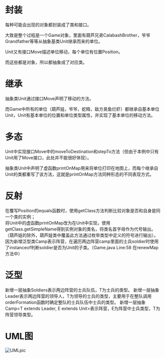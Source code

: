 封装
================
每种可能会出现的对象都封装成了类和接口。

大致是整个过程是一个Game对象，里面有葫芦兄弟CalabashBrother，爷爷Grandfather等等从抽象基类Unit继承而来的单位。

Unit又有接口Move描述单位移动，每个单位有位置Position。

而这些都是对象，所以都抽象成了对应类。

继承
================
抽象类Unit通过接口Move声明了移动的方法。

而Game中所有的单位（葫芦娃，爷爷，蛇精，敌方臭鱼烂虾）都继承自基本单位Unit，Unit有基本单位的位置和单位类型属性，并实现了基本单位的移动方法。

多态
================
Unit中实现接口Move中的moveToDestination和stepTo方法（但由于本例中只有Unit用了Move接口，此处并不能很好体现）。

抽象类Unit中声明了虚函数printOnMap用来将单位打印在地图上，而每个继承自Unit的类都重写了该方法，这就是printOnMap方法同种形态的不同表现方式。

反射
================
在覆写Position的equals函数时，使用getClass方法判断比较对象是否和自身是同一个类的实例；  
将Unit中的虚函数printOnMap改为在Unit中实现，使用getClass.getSimpleName得到实例对象的类名，将类名首字母作为代号输出。（葫芦娃的除外，葫芦娃类中覆盖此方法通过枚举类型中定义的符号进行输出）。  
因为新增泛型类Camp表示阵营，在遍历两边阵营camp里面的士兵soldier时使用了instanceof判断soldier是否为Unit的子类。（Game.java Line:58 在renewMap方法中）

泛型
================
新增一层抽象Soldiers<T extend Unit>表示两边阵营的士兵队伍，T为士兵的类型。
新增一层抽象Leader<T extend Unit>表示两边阵营的领导人，T为领导的士兵的类型，主要用于在整队调用orderFormation函数时确定整队的士兵队伍中士兵的类型。
新增一层抽象Camp<T extends Leader<E>, E extends Unit>表示阵营，E为阵营中士兵类型，T为阵营领导类型。

UML图
================
![UMLpic](https://raw.githubusercontent.com/UnableToCode/java-2019-homeworks/master/4-Types/%E9%A9%AC%E7%8F%A9%E5%B3%BB-171860627/CalabashBrother.jpg)


